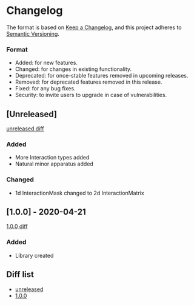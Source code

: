# Changelog

The format is based on [Keep a Changelog](https://keepachangelog.com/en/1.0.0/),
and this project adheres to [Semantic Versioning](https://semver.org/spec/v2.0.0.html).

### Format
- Added: for new features.
- Changed: for changes in existing functionality.
- Deprecated: for once-stable features removed in upcoming releases.
- Removed: for deprecated features removed in this release.
- Fixed: for any bug fixes.
- Security: to invite users to upgrade in case of vulnerabilities.


## [Unreleased]
[unreleased diff](https://github.com/js-jslog/harpstrata/compare/1.0.0...HEAD)
### Added
- More Interaction types added
- Natural minor apparatus added

### Changed
- 1d InteractionMask changed to 2d InteractionMatrix

## [1.0.0] - 2020-04-21
[1.0.0 diff](https://github.com/js-jslog/harpstrata/releases/tag/1.0.0)
### Added
- Library created

## Diff list
- [unreleased](https://github.com/js-jslog/harpstrata/compare/1.0.0...HEAD)
- [1.0.0](https://github.com/js-jslog/harpstrata/releases/tag/1.0.0)
